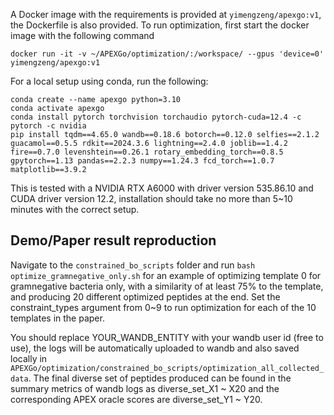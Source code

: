A Docker image with the requirements is provided at ```yimengzeng/apexgo:v1```, the Dockerfile is also provided. To run optimization, first start the docker image with the following command
```shell
docker run -it -v ~/APEXGo/optimization/:/workspace/ --gpus 'device=0' yimengzeng/apexgo:v1
```

For a local setup using conda, run the following:
```shell
conda create --name apexgo python=3.10
conda activate apexgo
conda install pytorch torchvision torchaudio pytorch-cuda=12.4 -c pytorch -c nvidia
pip install tqdm==4.65.0 wandb==0.18.6 botorch==0.12.0 selfies==2.1.2 guacamol==0.5.5 rdkit==2024.3.6 lightning==2.4.0 joblib==1.4.2 fire==0.7.0 levenshtein==0.26.1 rotary_embedding_torch==0.8.5 gpytorch==1.13 pandas==2.2.3 numpy==1.24.3 fcd_torch==1.0.7 matplotlib==3.9.2
```

This is tested with a NVIDIA RTX A6000 with driver version 535.86.10 and CUDA driver version 12.2, installation should take no more than 5~10 minutes with the correct setup.


## Demo/Paper result reproduction
Navigate to the ```constrained_bo_scripts``` folder and run ```bash optimize_gramnegative_only.sh``` for an example of optimizing template 0 for gramnegative bacteria only, with a similarity of at least 75% to the template, and producing 20 different optimized peptides at the end. Set the constraint_types argument from 0~9 to run optimization for each of the 10 templates in the paper.

You should replace YOUR_WANDB_ENTITY with your wandb user id (free to use), the logs will be automatically uploaded to wandb and also saved locally in ```APEXGo/optimization/constrained_bo_scripts/optimization_all_collected_data```. The final diverse set of peptides produced can be found in the summary metrics of wandb logs as diverse_set_X1 ~ X20 and the corresponding APEX oracle scores are diverse_set_Y1 ~ Y20.